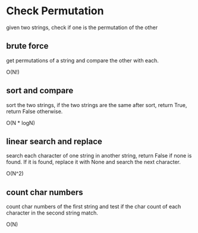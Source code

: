 # Check Permutation

given two strings, check if one is the permutation of the other

## brute force

get permutations of a string and compare the other with each. 

O(N!)

## sort and compare

sort the two strings, if the two strings are the same after sort, return True, return False otherwise.

O(N * logN)

## linear search and replace

search each character of one string in another string, return False if none is found. If it is found, replace it with
None and search the next character.

O(N^2)

## count char numbers

count char numbers of the first string and test if the char count of each character in the second string match.

O(N)